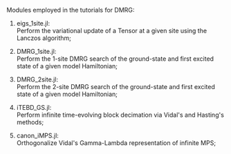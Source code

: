 Modules employed in the tutorials for DMRG:

1. 	eigs_1site.jl: \
  Perform the variational update of a Tensor at a given site using the Lanczos algorithm;
  
2. DMRG_1site.jl: \
  Perform the 1-site DMRG search of the ground-state and first excited state of a given model Hamiltonian;

3. DMRG_2site.jl: \
  Perform the 2-site DMRG search of the ground-state and first excited state of a given model Hamiltonian;
  
4. iTEBD_GS.jl: \
  Perform infinite time-evolving block decimation via Vidal's and Hasting's methods;
  
5. canon_iMPS.jl: \
  Orthogonalize Vidal's Gamma-Lambda representation of infinite MPS;
